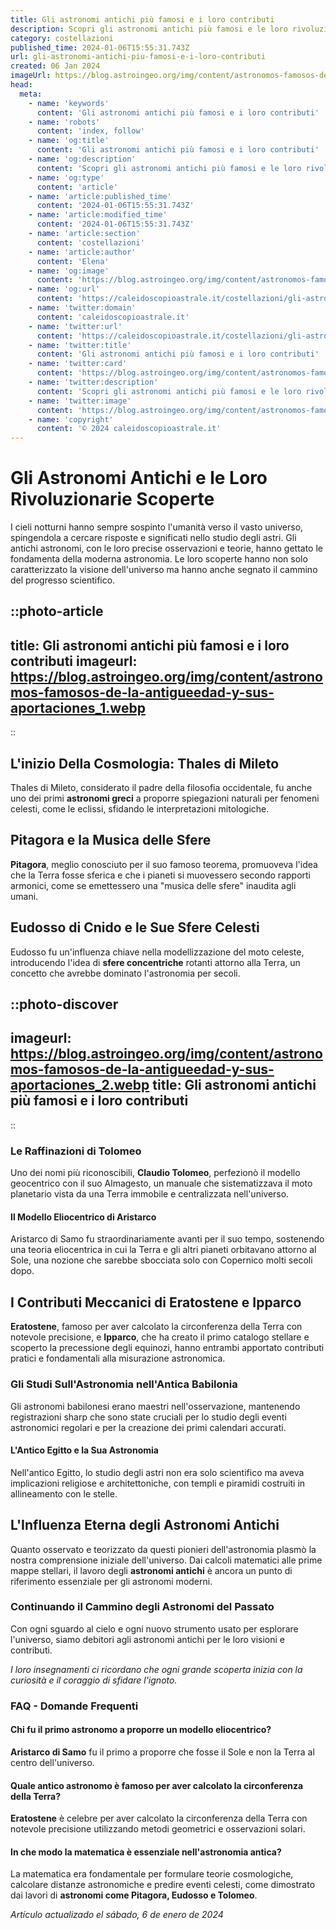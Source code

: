 ```yaml
---
title: Gli astronomi antichi più famosi e i loro contributi
description: Scopri gli astronomi antichi più famosi e le loro rivoluzioni astrali. Storie di stelle, pianeti e scoperte in Italia che hanno cambiato il mondo.
category: costellazioni
published_time: 2024-01-06T15:55:31.743Z
url: gli-astronomi-antichi-piu-famosi-e-i-loro-contributi
created: 06 Jan 2024
imageUrl: https://blog.astroingeo.org/img/content/astronomos-famosos-de-la-antigueedad-y-sus-aportaciones_1.webp
head:
  meta:
    - name: 'keywords'
      content: 'Gli astronomi antichi più famosi e i loro contributi'
    - name: 'robots'
      content: 'index, follow'
    - name: 'og:title'
      content: 'Gli astronomi antichi più famosi e i loro contributi'
    - name: 'og:description'
      content: 'Scopri gli astronomi antichi più famosi e le loro rivoluzioni astrali. Storie di stelle, pianeti e scoperte in Italia che hanno cambiato il mondo.'
    - name: 'og:type'
      content: 'article'
    - name: 'article:published_time'
      content: '2024-01-06T15:55:31.743Z'
    - name: 'article:modified_time'
      content: '2024-01-06T15:55:31.743Z'
    - name: 'article:section'
      content: 'costellazioni'
    - name: 'article:author'
      content: 'Elena'
    - name: 'og:image'
      content: 'https://blog.astroingeo.org/img/content/astronomos-famosos-de-la-antigueedad-y-sus-aportaciones_1.webp'
    - name: 'og:url'
      content: 'https://caleidoscopioastrale.it/costellazioni/gli-astronomi-antichi-piu-famosi-e-i-loro-contributi'
    - name: 'twitter:domain'
      content: 'caleidoscopioastrale.it'
    - name: 'twitter:url'
      content: 'https://caleidoscopioastrale.it/costellazioni/gli-astronomi-antichi-piu-famosi-e-i-loro-contributi'
    - name: 'twitter:title'
      content: 'Gli astronomi antichi più famosi e i loro contributi'
    - name: 'twitter:card'
      content: 'https://blog.astroingeo.org/img/content/astronomos-famosos-de-la-antigueedad-y-sus-aportaciones_1.webp'
    - name: 'twitter:description'
      content: 'Scopri gli astronomi antichi più famosi e le loro rivoluzioni astrali. Storie di stelle, pianeti e scoperte in Italia che hanno cambiato il mondo.'
    - name: 'twitter:image'
      content: 'https://blog.astroingeo.org/img/content/astronomos-famosos-de-la-antigueedad-y-sus-aportaciones_1.webp'
    - name: 'copyright'
      content: '© 2024 caleidoscopioastrale.it'
---
```

# Gli Astronomi Antichi e le Loro Rivoluzionarie Scoperte

I cieli notturni hanno sempre sospinto l'umanità verso il vasto universo, spingendola a cercare risposte e significati nello studio degli astri. Gli antichi astronomi, con le loro precise osservazioni e teorie, hanno gettato le fondamenta della moderna astronomia. Le loro scoperte hanno non solo caratterizzato la visione dell'universo ma hanno anche segnato il cammino del progresso scientifico.

::photo-article
---
title: Gli astronomi antichi più famosi e i loro contributi
imageurl: https://blog.astroingeo.org/img/content/astronomos-famosos-de-la-antigueedad-y-sus-aportaciones_1.webp
---
::

## L'inizio Della Cosmologia: Thales di Mileto

Thales di Mileto, considerato il padre della filosofia occidentale, fu anche uno dei primi **astronomi greci** a proporre spiegazioni naturali per fenomeni celesti, come le eclissi, sfidando le interpretazioni mitologiche.

## Pitagora e la Musica delle Sfere

**Pitagora**, meglio conosciuto per il suo famoso teorema, promuoveva l'idea che la Terra fosse sferica e che i pianeti si muovessero secondo rapporti armonici, come se emettessero una "musica delle sfere" inaudita agli umani.

## Eudosso di Cnido e le Sue Sfere Celesti

Eudosso fu un'influenza chiave nella modellizzazione del moto celeste, introducendo l'idea di **sfere concentriche** rotanti attorno alla Terra, un concetto che avrebbe dominato l'astronomia per secoli.

::photo-discover
---
imageurl: https://blog.astroingeo.org/img/content/astronomos-famosos-de-la-antigueedad-y-sus-aportaciones_2.webp
title: Gli astronomi antichi più famosi e i loro contributi
---
::

### Le Raffinazioni di Tolomeo

Uno dei nomi più riconoscibili, **Claudio Tolomeo**, perfezionò il modello geocentrico con il suo Almagesto, un manuale che sistematizzava il moto planetario vista da una Terra immobile e centralizzata nell'universo.

#### Il Modello Eliocentrico di Aristarco

Aristarco di Samo fu straordinariamente avanti per il suo tempo, sostenendo una teoria eliocentrica in cui la Terra e gli altri pianeti orbitavano attorno al Sole, una nozione che sarebbe sbocciata solo con Copernico molti secoli dopo.

## I Contributi Meccanici di Eratostene e Ipparco

**Eratostene**, famoso per aver calcolato la circonferenza della Terra con notevole precisione, e **Ipparco**, che ha creato il primo catalogo stellare e scoperto la precessione degli equinozi, hanno entrambi apportato contributi pratici e fondamentali alla misurazione astronomica.

### Gli Studi Sull'Astronomia nell'Antica Babilonia

Gli astronomi babilonesi erano maestri nell'osservazione, mantenendo registrazioni sharp che sono state cruciali per lo studio degli eventi astronomici regolari e per la creazione dei primi calendari accurati.

#### L'Antico Egitto e la Sua Astronomia

Nell'antico Egitto, lo studio degli astri non era solo scientifico ma aveva implicazioni religiose e architettoniche, con templi e piramidi costruiti in allineamento con le stelle.

## L'Influenza Eterna degli Astronomi Antichi

Quanto osservato e teorizzato da questi pionieri dell'astronomia plasmò la nostra comprensione iniziale dell'universo. Dai calcoli matematici alle prime mappe stellari, il lavoro degli **astronomi antichi** è ancora un punto di riferimento essenziale per gli astronomi moderni.

### Continuando il Cammino degli Astronomi del Passato

Con ogni sguardo al cielo e ogni nuovo strumento usato per esplorare l'universo, siamo debitori agli astronomi antichi per le loro visioni e contributi. 

*I loro insegnamenti ci ricordano che ogni grande scoperta inizia con la curiosità e il coraggio di sfidare l'ignoto.*

### FAQ - Domande Frequenti

#### Chi fu il primo astronomo a proporre un modello eliocentrico?
**Aristarco di Samo** fu il primo a proporre che fosse il Sole e non la Terra al centro dell'universo.

#### Quale antico astronomo è famoso per aver calcolato la circonferenza della Terra?
**Eratostene** è celebre per aver calcolato la circonferenza della Terra con notevole precisione utilizzando metodi geometrici e osservazioni solari.

#### In che modo la matematica è essenziale nell'astronomia antica?
La matematica era fondamentale per formulare teorie cosmologiche, calcolare distanze astronomiche e predire eventi celesti, come dimostrato dai lavori di **astronomi come Pitagora, Eudosso e Tolomeo**.

_Artículo actualizado el sábado, 6 de enero de 2024_
